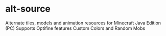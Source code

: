 # alt-source
Alternate tiles, models and animation resources for Minecraft Java Edition (PC)
Supports Optifine features Custom Colors and Random Mobs

